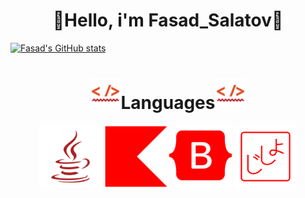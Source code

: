 <h1 align=center> 🍂Hello, i'm Fasad_Salatov🍂 </h1>


[![Fasad's GitHub stats](https://github-readme-stats.vercel.app/api?username=FasadSalatov&theme=rose&card_width=1000px&show_icons=true&include_all_commits=true&show_owner=true)](https://github.com/anuraghazra/github-readme-stats)


<h1 align=center> <img src="svgs/htmlhint.svg" width=50px>Languages<img src="svgs/htmlhint.svg" width=50px></h1>
<div align=center>
  <img src="svgs/java.svg" width=100px></img>
  <img src="svgs/kotlin-svgrepo-com.svg" width=100px></img>
  <img src="svgs/bootstrap-fill-svgrepo-com.svg" width=100px></img>
  <img src="svgs/jsho-svgrepo-com.svg" width=100px></img>
</div>

